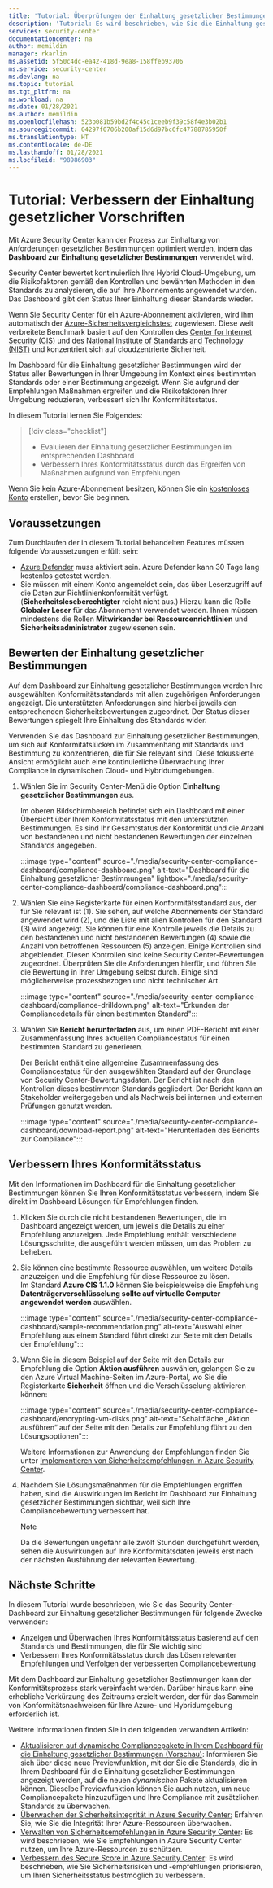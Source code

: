 ```yaml
---
title: 'Tutorial: Überprüfungen der Einhaltung gesetzlicher Bestimmungen: Azure Security Center'
description: 'Tutorial: Es wird beschrieben, wie Sie die Einhaltung gesetzlicher Bestimmungen verbessern, indem Sie Azure Security Center verwenden.'
services: security-center
documentationcenter: na
author: memildin
manager: rkarlin
ms.assetid: 5f50c4dc-ea42-418d-9ea8-158ffeb93706
ms.service: security-center
ms.devlang: na
ms.topic: tutorial
ms.tgt_pltfrm: na
ms.workload: na
ms.date: 01/28/2021
ms.author: memildin
ms.openlocfilehash: 523b081b59bd2f4c45c1ceeb9f39c58f4e3b02b1
ms.sourcegitcommit: 04297f0706b200af15d6d97bc6fc47788785950f
ms.translationtype: HT
ms.contentlocale: de-DE
ms.lasthandoff: 01/28/2021
ms.locfileid: "98986903"
---
```

# <a name="tutorial-improve-your-regulatory-compliance"></a>Tutorial: Verbessern der Einhaltung gesetzlicher Vorschriften

Mit Azure Security Center kann der Prozess zur Einhaltung von Anforderungen gesetzlicher Bestimmungen optimiert werden, indem das **Dashboard zur Einhaltung gesetzlicher Bestimmungen** verwendet wird. 

Security Center bewertet kontinuierlich Ihre Hybrid Cloud-Umgebung, um die Risikofaktoren gemäß den Kontrollen und bewährten Methoden in den Standards zu analysieren, die auf Ihre Abonnements angewendet wurden. Das Dashboard gibt den Status Ihrer Einhaltung dieser Standards wieder. 

Wenn Sie Security Center für ein Azure-Abonnement aktivieren, wird ihm automatisch der [Azure-Sicherheitsvergleichstest](../security/benchmarks/introduction.md) zugewiesen. Diese weit verbreitete Benchmark basiert auf den Kontrollen des [Center for Internet Security (CIS)](https://www.cisecurity.org/benchmark/azure/) und des [National Institute of Standards and Technology (NIST)](https://www.nist.gov/) und konzentriert sich auf cloudzentrierte Sicherheit.

Im Dashboard für die Einhaltung gesetzlicher Bestimmungen wird der Status aller Bewertungen in Ihrer Umgebung im Kontext eines bestimmten Standards oder einer Bestimmung angezeigt. Wenn Sie aufgrund der Empfehlungen Maßnahmen ergreifen und die Risikofaktoren Ihrer Umgebung reduzieren, verbessert sich Ihr Konformitätsstatus.

In diesem Tutorial lernen Sie Folgendes:

> [!div class="checklist"]
> * Evaluieren der Einhaltung gesetzlicher Bestimmungen im entsprechenden Dashboard
> * Verbessern Ihres Konformitätsstatus durch das Ergreifen von Maßnahmen aufgrund von Empfehlungen

Wenn Sie kein Azure-Abonnement besitzen, können Sie ein [kostenloses Konto](https://azure.microsoft.com/free/) erstellen, bevor Sie beginnen.

## <a name="prerequisites"></a>Voraussetzungen

Zum Durchlaufen der in diesem Tutorial behandelten Features müssen folgende Voraussetzungen erfüllt sein:

- [Azure Defender](azure-defender.md) muss aktiviert sein. Azure Defender kann 30 Tage lang kostenlos getestet werden.
- Sie müssen mit einem Konto angemeldet sein, das über Leserzugriff auf die Daten zur Richtlinienkonformität verfügt. (**Sicherheitsleseberechtigter** reicht nicht aus.) Hierzu kann die Rolle **Globaler Leser** für das Abonnement verwendet werden. Ihnen müssen mindestens die Rollen **Mitwirkender bei Ressourcenrichtlinien** und **Sicherheitsadministrator** zugewiesenen sein.

##  <a name="assess-your-regulatory-compliance"></a>Bewerten der Einhaltung gesetzlicher Bestimmungen

Auf dem Dashboard zur Einhaltung gesetzlicher Bestimmungen werden Ihre ausgewählten Konformitätsstandards mit allen zugehörigen Anforderungen angezeigt. Die unterstützten Anforderungen sind hierbei jeweils den entsprechenden Sicherheitsbewertungen zugeordnet. Der Status dieser Bewertungen spiegelt Ihre Einhaltung des Standards wider.

Verwenden Sie das Dashboard zur Einhaltung gesetzlicher Bestimmungen, um sich auf Konformitätslücken im Zusammenhang mit Standards und Bestimmung zu konzentrieren, die für Sie relevant sind. Diese fokussierte Ansicht ermöglicht auch eine kontinuierliche Überwachung Ihrer Compliance in dynamischen Cloud- und Hybridumgebungen.

1. Wählen Sie im Security Center-Menü die Option **Einhaltung gesetzlicher Bestimmungen** aus.

    Im oberen Bildschirmbereich befindet sich ein Dashboard mit einer Übersicht über Ihren Konformitätsstatus mit den unterstützten Bestimmungen. Es sind Ihr Gesamtstatus der Konformität und die Anzahl von bestandenen und nicht bestandenen Bewertungen der einzelnen Standards angegeben.

    :::image type="content" source="./media/security-center-compliance-dashboard/compliance-dashboard.png" alt-text="Dashboard für die Einhaltung gesetzlicher Bestimmungen" lightbox="./media/security-center-compliance-dashboard/compliance-dashboard.png":::

1. Wählen Sie eine Registerkarte für einen Konformitätsstandard aus, der für Sie relevant ist (1). Sie sehen, auf welche Abonnements der Standard angewendet wird (2), und die Liste mit allen Kontrollen für den Standard (3) wird angezeigt. Sie können für eine Kontrolle jeweils die Details zu den bestandenen und nicht bestandenen Bewertungen (4) sowie die Anzahl von betroffenen Ressourcen (5) anzeigen. Einige Kontrollen sind abgeblendet. Diesen Kontrollen sind keine Security Center-Bewertungen zugeordnet. Überprüfen Sie die Anforderungen hierfür, und führen Sie die Bewertung in Ihrer Umgebung selbst durch. Einige sind möglicherweise prozessbezogen und nicht technischer Art.

    :::image type="content" source="./media/security-center-compliance-dashboard/compliance-drilldown.png" alt-text="Erkunden der Compliancedetails für einen bestimmten Standard":::

1. Wählen Sie **Bericht herunterladen** aus, um einen PDF-Bericht mit einer Zusammenfassung Ihres aktuellen Compliancestatus für einen bestimmten Standard zu generieren.

    Der Bericht enthält eine allgemeine Zusammenfassung des Compliancestatus für den ausgewählten Standard auf der Grundlage von Security Center-Bewertungsdaten. Der Bericht ist nach den Kontrollen dieses bestimmten Standards gegliedert. Der Bericht kann an Stakeholder weitergegeben und als Nachweis bei internen und externen Prüfungen genutzt werden.

    :::image type="content" source="./media/security-center-compliance-dashboard/download-report.png" alt-text="Herunterladen des Berichts zur Compliance":::

## <a name="improve-your-compliance-posture"></a>Verbessern Ihres Konformitätsstatus

Mit den Informationen im Dashboard für die Einhaltung gesetzlicher Bestimmungen können Sie Ihren Konformitätsstatus verbessern, indem Sie direkt im Dashboard Lösungen für Empfehlungen finden.

1.  Klicken Sie durch die nicht bestandenen Bewertungen, die im Dashboard angezeigt werden, um jeweils die Details zu einer Empfehlung anzuzeigen. Jede Empfehlung enthält verschiedene Lösungsschritte, die ausgeführt werden müssen, um das Problem zu beheben.

1.  Sie können eine bestimmte Ressource auswählen, um weitere Details anzuzeigen und die Empfehlung für diese Ressource zu lösen. <br>Im Standard **Azure CIS 1.1.0** können Sie beispielsweise die Empfehlung **Datenträgerverschlüsselung sollte auf virtuelle Computer angewendet werden** auswählen.

    :::image type="content" source="./media/security-center-compliance-dashboard/sample-recommendation.png" alt-text="Auswahl einer Empfehlung aus einem Standard führt direkt zur Seite mit den Details der Empfehlung":::

1. Wenn Sie in diesem Beispiel auf der Seite mit den Details zur Empfehlung die Option **Aktion ausführen** auswählen, gelangen Sie zu den Azure Virtual Machine-Seiten im Azure-Portal, wo Sie die Registerkarte **Sicherheit** öffnen und die Verschlüsselung aktivieren können:

    :::image type="content" source="./media/security-center-compliance-dashboard/encrypting-vm-disks.png" alt-text="Schaltfläche „Aktion ausführen“ auf der Seite mit den Details zur Empfehlung führt zu den Lösungsoptionen":::

    Weitere Informationen zur Anwendung der Empfehlungen finden Sie unter [Implementieren von Sicherheitsempfehlungen in Azure Security Center](security-center-recommendations.md).

1.  Nachdem Sie Lösungsmaßnahmen für die Empfehlungen ergriffen haben, sind die Auswirkungen im Bericht im Dashboard zur Einhaltung gesetzlicher Bestimmungen sichtbar, weil sich Ihre Compliancebewertung verbessert hat.

    > [!NOTE]
    > Da die Bewertungen ungefähr alle zwölf Stunden durchgeführt werden, sehen die Auswirkungen auf Ihre Konformitätsdaten jeweils erst nach der nächsten Ausführung der relevanten Bewertung.

## <a name="next-steps"></a>Nächste Schritte

In diesem Tutorial wurde beschrieben, wie Sie das Security Center-Dashboard zur Einhaltung gesetzlicher Bestimmungen für folgende Zwecke verwenden:

-   Anzeigen und Überwachen Ihres Konformitätsstatus basierend auf den Standards und Bestimmungen, die für Sie wichtig sind
-   Verbessern Ihres Konformitätsstatus durch das Lösen relevanter Empfehlungen und Verfolgen der verbesserten Compliancebewertung

Mit dem Dashboard zur Einhaltung gesetzlicher Bestimmungen kann der Konformitätsprozess stark vereinfacht werden. Darüber hinaus kann eine erhebliche Verkürzung des Zeitraums erzielt werden, der für das Sammeln von Konformitätsnachweisen für Ihre Azure- und Hybridumgebung erforderlich ist.

Weitere Informationen finden Sie in den folgenden verwandten Artikeln:

-   [Aktualisieren auf dynamische Compliancepakete in Ihrem Dashboard für die Einhaltung gesetzlicher Bestimmungen (Vorschau)](update-regulatory-compliance-packages.md): Informieren Sie sich über diese neue Previewfunktion, mit der Sie die Standards, die in Ihrem Dashboard für die Einhaltung gesetzlicher Bestimmungen angezeigt werden, auf die neuen *dynamischen* Pakete aktualisieren können. Dieselbe Previewfunktion können Sie auch nutzen, um neue Compliancepakete hinzuzufügen und Ihre Compliance mit zusätzlichen Standards zu überwachen. 
-   [Überwachen der Sicherheitsintegrität in Azure Security Center:](security-center-monitoring.md) Erfahren Sie, wie Sie die Integrität Ihrer Azure-Ressourcen überwachen.
-   [Verwalten von Sicherheitsempfehlungen in Azure Security Center](security-center-recommendations.md): Es wird beschrieben, wie Sie Empfehlungen in Azure Security Center nutzen, um Ihre Azure-Ressourcen zu schützen.
-   [Verbessern des Secure Score in Azure Security Center](secure-score-security-controls.md): Es wird beschrieben, wie Sie Sicherheitsrisiken und -empfehlungen priorisieren, um Ihren Sicherheitsstatus bestmöglich zu verbessern.
